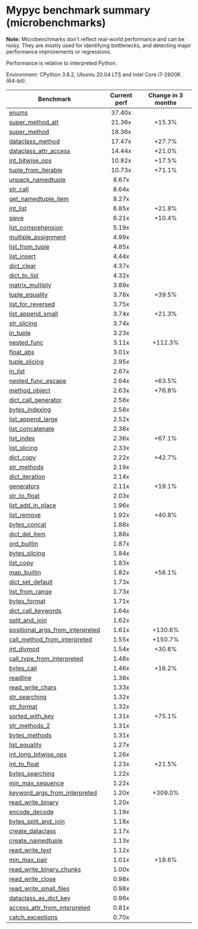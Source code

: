 # Mypyc benchmark summary (microbenchmarks)

**Note:** Microbenchmarks don't reflect real-world performance and can be noisy.
           They are mostly used for identifying bottlenecks, and detecting major performance
           improvements or regressions.

Performance is relative to interpreted Python.

Environment: CPython 3.8.2, Ubuntu 20.04 LTS and Intel Core i7-2600K (64-bit).

| Benchmark | Current perf | Change in 3 months |
| --- | :---: | :---: |
| [enums](benchmarks/enums.md) | 37.40x |  |
| [super_method_alt](benchmarks/super_method_alt.md) | 21.36x | +15.3% |
| [super_method](benchmarks/super_method.md) | 18.36x |  |
| [dataclass_method](benchmarks/dataclass_method.md) | 17.47x | +27.7% |
| [dataclass_attr_access](benchmarks/dataclass_attr_access.md) | 14.44x | +21.0% |
| [int_bitwise_ops](benchmarks/int_bitwise_ops.md) | 10.82x | +17.5% |
| [tuple_from_iterable](benchmarks/tuple_from_iterable.md) | 10.73x | +71.1% |
| [unpack_namedtuple](benchmarks/unpack_namedtuple.md) | 8.67x |  |
| [str_call](benchmarks/str_call.md) | 8.64x |  |
| [get_namedtuple_item](benchmarks/get_namedtuple_item.md) | 8.27x |  |
| [int_list](benchmarks/int_list.md) | 6.85x | +21.8% |
| [sieve](benchmarks/sieve.md) | 6.21x | +10.4% |
| [list_comprehension](benchmarks/list_comprehension.md) | 5.19x |  |
| [multiple_assignment](benchmarks/multiple_assignment.md) | 4.99x |  |
| [list_from_tuple](benchmarks/list_from_tuple.md) | 4.85x |  |
| [list_insert](benchmarks/list_insert.md) | 4.44x |  |
| [dict_clear](benchmarks/dict_clear.md) | 4.37x |  |
| [dict_to_list](benchmarks/dict_to_list.md) | 4.32x |  |
| [matrix_multiply](benchmarks/matrix_multiply.md) | 3.89x |  |
| [tuple_equality](benchmarks/tuple_equality.md) | 3.78x | +39.5% |
| [list_for_reversed](benchmarks/list_for_reversed.md) | 3.75x |  |
| [list_append_small](benchmarks/list_append_small.md) | 3.74x | +21.3% |
| [str_slicing](benchmarks/str_slicing.md) | 3.74x |  |
| [in_tuple](benchmarks/in_tuple.md) | 3.23x |  |
| [nested_func](benchmarks/nested_func.md) | 3.11x | +112.3% |
| [float_abs](benchmarks/float_abs.md) | 3.01x |  |
| [tuple_slicing](benchmarks/tuple_slicing.md) | 2.95x |  |
| [in_list](benchmarks/in_list.md) | 2.67x |  |
| [nested_func_escape](benchmarks/nested_func_escape.md) | 2.64x | +63.5% |
| [method_object](benchmarks/method_object.md) | 2.63x | +76.8% |
| [dict_call_generator](benchmarks/dict_call_generator.md) | 2.58x |  |
| [bytes_indexing](benchmarks/bytes_indexing.md) | 2.58x |  |
| [list_append_large](benchmarks/list_append_large.md) | 2.52x |  |
| [list_concatenate](benchmarks/list_concatenate.md) | 2.38x |  |
| [list_index](benchmarks/list_index.md) | 2.36x | +67.1% |
| [list_slicing](benchmarks/list_slicing.md) | 2.33x |  |
| [dict_copy](benchmarks/dict_copy.md) | 2.22x | +42.7% |
| [str_methods](benchmarks/str_methods.md) | 2.19x |  |
| [dict_iteration](benchmarks/dict_iteration.md) | 2.14x |  |
| [generators](benchmarks/generators.md) | 2.11x | +19.1% |
| [str_to_float](benchmarks/str_to_float.md) | 2.03x |  |
| [list_add_in_place](benchmarks/list_add_in_place.md) | 1.96x |  |
| [list_remove](benchmarks/list_remove.md) | 1.92x | +40.8% |
| [bytes_concat](benchmarks/bytes_concat.md) | 1.88x |  |
| [dict_del_item](benchmarks/dict_del_item.md) | 1.88x |  |
| [ord_builtin](benchmarks/ord_builtin.md) | 1.87x |  |
| [bytes_slicing](benchmarks/bytes_slicing.md) | 1.84x |  |
| [list_copy](benchmarks/list_copy.md) | 1.83x |  |
| [map_builtin](benchmarks/map_builtin.md) | 1.82x | +56.1% |
| [dict_set_default](benchmarks/dict_set_default.md) | 1.73x |  |
| [list_from_range](benchmarks/list_from_range.md) | 1.73x |  |
| [bytes_format](benchmarks/bytes_format.md) | 1.71x |  |
| [dict_call_keywords](benchmarks/dict_call_keywords.md) | 1.64x |  |
| [split_and_join](benchmarks/split_and_join.md) | 1.62x |  |
| [positional_args_from_interpreted](benchmarks/positional_args_from_interpreted.md) | 1.61x | +130.6% |
| [call_method_from_interpreted](benchmarks/call_method_from_interpreted.md) | 1.55x | +150.7% |
| [int_divmod](benchmarks/int_divmod.md) | 1.54x | +30.6% |
| [call_type_from_interpreted](benchmarks/call_type_from_interpreted.md) | 1.48x |  |
| [bytes_call](benchmarks/bytes_call.md) | 1.46x | +16.2% |
| [readline](benchmarks/readline.md) | 1.38x |  |
| [read_write_chars](benchmarks/read_write_chars.md) | 1.33x |  |
| [str_searching](benchmarks/str_searching.md) | 1.32x |  |
| [str_format](benchmarks/str_format.md) | 1.32x |  |
| [sorted_with_key](benchmarks/sorted_with_key.md) | 1.31x | +75.1% |
| [str_methods_2](benchmarks/str_methods_2.md) | 1.31x |  |
| [bytes_methods](benchmarks/bytes_methods.md) | 1.31x |  |
| [list_equality](benchmarks/list_equality.md) | 1.27x |  |
| [int_long_bitwise_ops](benchmarks/int_long_bitwise_ops.md) | 1.26x |  |
| [int_to_float](benchmarks/int_to_float.md) | 1.23x | +21.5% |
| [bytes_searching](benchmarks/bytes_searching.md) | 1.22x |  |
| [min_max_sequence](benchmarks/min_max_sequence.md) | 1.22x |  |
| [keyword_args_from_interpreted](benchmarks/keyword_args_from_interpreted.md) | 1.20x | +309.0% |
| [read_write_binary](benchmarks/read_write_binary.md) | 1.20x |  |
| [encode_decode](benchmarks/encode_decode.md) | 1.19x |  |
| [bytes_split_and_join](benchmarks/bytes_split_and_join.md) | 1.18x |  |
| [create_dataclass](benchmarks/create_dataclass.md) | 1.17x |  |
| [create_namedtuple](benchmarks/create_namedtuple.md) | 1.13x |  |
| [read_write_text](benchmarks/read_write_text.md) | 1.12x |  |
| [min_max_pair](benchmarks/min_max_pair.md) | 1.01x | +18.6% |
| [read_write_binary_chunks](benchmarks/read_write_binary_chunks.md) | 1.00x |  |
| [read_write_close](benchmarks/read_write_close.md) | 0.98x |  |
| [read_write_small_files](benchmarks/read_write_small_files.md) | 0.98x |  |
| [dataclass_as_dict_key](benchmarks/dataclass_as_dict_key.md) | 0.98x |  |
| [access_attr_from_interpreted](benchmarks/access_attr_from_interpreted.md) | 0.81x |  |
| [catch_exceptions](benchmarks/catch_exceptions.md) | 0.70x |  |
